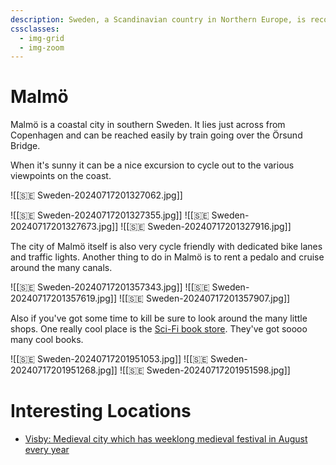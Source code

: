 ```yaml
---
description: Sweden, a Scandinavian country in Northern Europe, is recognized for its high quality of life, innovative design and technology, and scenic landscapes including deep forests and coastal islands.
cssclasses:
  - img-grid
  - img-zoom
---
```

# Malmö

Malmö is a coastal city in southern Sweden. It lies just across from Copenhagen and can be reached easily by train going over the Örsund Bridge.

When it's sunny it can be a nice excursion to cycle out to the various viewpoints on the coast.

![[🇸🇪 Sweden-20240717201327062.jpg]]

![[🇸🇪 Sweden-20240717201327355.jpg]]
![[🇸🇪 Sweden-20240717201327673.jpg]]
![[🇸🇪 Sweden-20240717201327916.jpg]]

The city of Malmö itself is also very cycle friendly with dedicated bike lanes and traffic lights. Another thing to do in Malmö is to rent a pedalo and cruise around the many canals.

![[🇸🇪 Sweden-20240717201357343.jpg]]
![[🇸🇪 Sweden-20240717201357619.jpg]]
![[🇸🇪 Sweden-20240717201357907.jpg]]

Also if you've got some time to kill be sure to look around the many little shops. One really cool place is the [Sci-Fi book store](https://goo.gl/maps/WZz9JKDsRTnM7zydA). They've got soooo many cool books.

![[🇸🇪 Sweden-20240717201951053.jpg]]
![[🇸🇪 Sweden-20240717201951268.jpg]]
![[🇸🇪 Sweden-20240717201951598.jpg]]

# Interesting Locations

* [Visby: Medieval city which has weeklong medieval festival in August every year](https://www.youtube.com/watch?v=zAkctTb6GAI)
